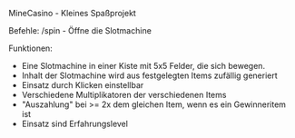 MineCasino - Kleines Spaßprojekt


Befehle:
/spin - Öffne die Slotmachine


Funktionen:

- Eine Slotmachine in einer Kiste mit 5x5 Felder, die sich bewegen.
- Inhalt der Slotmachine wird aus festgelegten Items zufällig generiert
- Einsatz durch Klicken einstellbar
- Verschiedene Multiplikatoren der verschiedenen Items
- "Auszahlung" bei >= 2x dem gleichen Item, wenn es ein Gewinneritem ist
- Einsatz sind Erfahrungslevel

